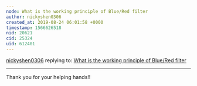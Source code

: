 ```yaml
---
node: What is the working principle of Blue/Red filter
author: nickyshen0306
created_at: 2019-08-24 06:01:58 +0000
timestamp: 1566626518
nid: 20621
cid: 25324
uid: 612401
---
```




[nickyshen0306](../profile/nickyshen0306) replying to: [What is the working principle of Blue/Red filter](../notes/nickyshen0306/08-22-2019/what-is-the-working-principle-of-blue-red-filter)

----
Thank you for your helping hands!! 